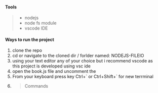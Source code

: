 #### Tools

> * nodejs
> * node fs module 
> * vscode IDE

#### Ways to run the project 
1. clone the repo
2. cd or navigate to the cloned dir / forlder named: NODEJS-FILEIO
3. using your text editor any of your choice but i recommend vscode as this project is developed using vsc ide
4. open the book.js file and uncomment the  
5. From your keyboard press key Ctrl+\` or Ctrl+Shift+\` for new terrminal
6. > Commands